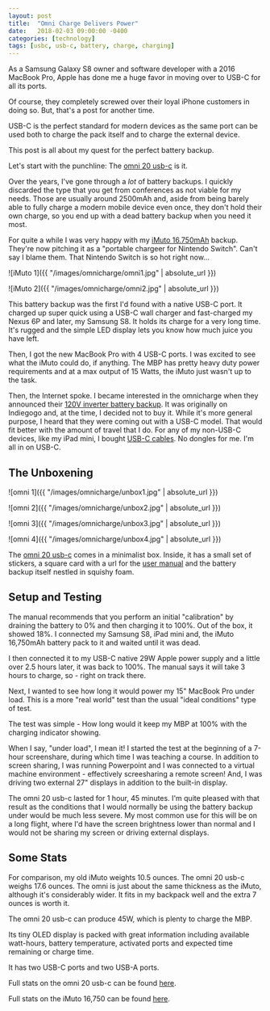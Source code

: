 ```yaml
---
layout: post
title:  "Omni Charge Delivers Power"
date:   2018-02-03 09:00:00 -0400
categories: [technology]
tags: [usbc, usb-c, battery, charge, charging]
---
```


As a Samsung Galaxy S8 owner and software developer with a 2016 MacBook Pro,
Apple has done me a huge favor in moving over to USB-C for all its ports.

Of course, they completely screwed over their loyal iPhone customers in doing
so. But, that's a post for another time.

USB-C is the perfect standard for modern devices as the same port can be used
both to charge the pack itself and to charge the external device.

This post is all about my quest for the perfect battery backup.

Let's start with the punchline: The [omni 20 usb-c](https://www.indiegogo.com/projects/omnicharge-most-powerful-dual-usb-c-power-bank-smartphone-powerbank)
is it.

Over the years, I've gone through a *lot* of battery backups. I quickly 
discarded the type that you get from conferences as not viable for my needs. 
Those are usually around 2500mAh and, aside from being barely able to fully 
charge a modern mobile device even once, they don't hold their own charge, so 
you end up with a dead battery backup when you need it most.

For quite a while I was very happy with my [iMuto 16.750mAh](https://www.amazon.com/16750mAh-Portable-Charger-Nintendo-External/dp/B01KHDFXCE) backup.
They're now pitching it as a "portable chargeer for Nintendo Switch". 
Can't say I blame them. That Nintendo Switch is so hot right now...

![iMuto 1]({{ "/images/omnicharge/omni1.jpg" | absolute_url }})

![iMuto 2]({{ "/images/omnicharge/omni2.jpg" | absolute_url }})

This battery backup was the first I'd found with a native USB-C port. It charged
up super quick using a USB-C wall charger and fast-charged my Nexus 6P and
later, my Samsung S8. It holds its charge for a very long time. It's rugged and
the simple LED display lets you know how much juice you have left.

Then, I got the new MacBook Pro with 4 USB-C ports. I was excited to see what
the iMuto could do, if anything. The MBP has pretty heavy duty power 
requirements and at a max output of 15 Watts, the iMuto just wasn't up to the 
task.

Then, the Internet spoke. I became interested in the omnicharge when they
announced their [120V inverter battery backup](https://www.omnicharge.co/products/omni-20).
It was originally on Indiegogo and, at the time, I decided not to buy it. While
it's more general purpose, I heard that they were coming out with a USB-C model.
That would fit better with the amount of travel that I do. For any of my
non-USB-C devices, like my iPad mini, I bought [USB-C cables](https://www.amazon.com/gp/product/B075WY6VQ8/ref=oh_aui_detailpage_o07_s00?ie=UTF8&psc=1). 
No dongles for me. I'm all in on USB-C.

## The Unboxening

![omni 1]({{ "/images/omnicharge/unbox1.jpg" | absolute_url }})

![omni 2]({{ "/images/omnicharge/unbox2.jpg" | absolute_url }})

![omni 3]({{ "/images/omnicharge/unbox3.jpg" | absolute_url }})

![omni 4]({{ "/images/omnicharge/unbox4.jpg" | absolute_url }})

The [omni 20 usb-c](https://www.omnicharge.co/omni-20-usb-c) comes in a 
minimalist box. Inside, it has a small set of stickers, a square card with a url 
for the [user manual](http://www.omnicharge.co/downloads/usb-c-manual.pdf) and 
the battery backup itself nestled in squishy foam.

## Setup and Testing

The manual recommends that you perform an initial "calibration" by draining
the battery to 0% and then charging it to 100%. Out of the box, it showed 18%.
I connected my Samsung S8, iPad mini and, the iMuto 16,750mAh battery pack to
it and waited until it was dead.

I then connected it to my USB-C native 29W Apple power supply and a little over
2.5 hours later, it was back to 100%. The manual says it will take 3 hours to
charge, so - right on track there.

Next, I wanted to see how long it would power my 15" MacBook Pro under load.
This is a more "real world" test than the usual "ideal conditions" type of test.

The test was simple - How long would it keep my MBP at 100% with the 
charging indicator showing.

When I say, "under load", I mean it! I started the test at the beginning of a
7-hour screenshare, during which time I was teaching a course. In addition to
screen sharing, I was running Powerpoint and I was connected to a virtual 
machine environment - effectively screesharing a remote screen! And, I was
driving two external 27" displays in addition to the built-in display.

The omni 20 usb-c lasted for 1 hour, 45 minutes. I'm quite pleased with that
result as the conditions that I would normally be using the battery backup under
would be much less severe. My most common use for this will be on a long flight,
where I'd have the screen brightness lower than normal and I would not be
sharing my screen or driving external displays.

## Some Stats

For comparison, my old iMuto weights 10.5 ounces. The omni 20 usb-c weighs 17.6
ounces. The omni is just about the same thickness as the iMuto, although it's
considerably wider. It fits in my backpack well and the extra 7 ounces is worth
it.

The omni 20 usb-c can produce 45W, which is plenty to charge the MBP.

Its tiny OLED display is packed with great information including available
watt-hours, battery temperature, activated ports and expected time remaining or
charge time.

It has two USB-C ports and two USB-A ports.

Full stats on the omni 20 usb-c can be found [here](https://www.omnicharge.co/omni-20-usb-c).

Full stats on the iMuto 16,750 can be found [here](https://www.amazon.com/16750mAh-Portable-Charger-Nintendo-External/dp/B01KHDFXCE).